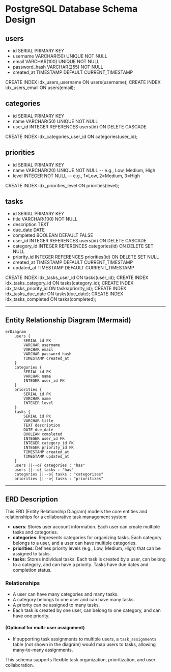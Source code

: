 # PostgreSQL Database Schema Design

## users
- id SERIAL PRIMARY KEY
- username VARCHAR(50) UNIQUE NOT NULL
- email VARCHAR(100) UNIQUE NOT NULL
- password_hash VARCHAR(255) NOT NULL
- created_at TIMESTAMP DEFAULT CURRENT_TIMESTAMP

CREATE INDEX idx_users_username ON users(username);
CREATE INDEX idx_users_email ON users(email);

## categories
- id SERIAL PRIMARY KEY
- name VARCHAR(50) UNIQUE NOT NULL
- user_id INTEGER REFERENCES users(id) ON DELETE CASCADE

CREATE INDEX idx_categories_user_id ON categories(user_id);

## priorities
- id SERIAL PRIMARY KEY
- name VARCHAR(20) UNIQUE NOT NULL -- e.g., Low, Medium, High
- level INTEGER NOT NULL -- e.g., 1=Low, 2=Medium, 3=High

CREATE INDEX idx_priorities_level ON priorities(level);

## tasks
- id SERIAL PRIMARY KEY
- title VARCHAR(100) NOT NULL
- description TEXT
- due_date DATE
- completed BOOLEAN DEFAULT FALSE
- user_id INTEGER REFERENCES users(id) ON DELETE CASCADE
- category_id INTEGER REFERENCES categories(id) ON DELETE SET NULL
- priority_id INTEGER REFERENCES priorities(id) ON DELETE SET NULL
- created_at TIMESTAMP DEFAULT CURRENT_TIMESTAMP
- updated_at TIMESTAMP DEFAULT CURRENT_TIMESTAMP

CREATE INDEX idx_tasks_user_id ON tasks(user_id);
CREATE INDEX idx_tasks_category_id ON tasks(category_id);
CREATE INDEX idx_tasks_priority_id ON tasks(priority_id);
CREATE INDEX idx_tasks_due_date ON tasks(due_date);
CREATE INDEX idx_tasks_completed ON tasks(completed);

---

## Entity Relationship Diagram (Mermaid)

```mermaid
erDiagram
    users {
        SERIAL id PK
        VARCHAR username
        VARCHAR email
        VARCHAR password_hash
        TIMESTAMP created_at
    }
    categories {
        SERIAL id PK
        VARCHAR name
        INTEGER user_id FK
    }
    priorities {
        SERIAL id PK
        VARCHAR name
        INTEGER level
    }
    tasks {
        SERIAL id PK
        VARCHAR title
        TEXT description
        DATE due_date
        BOOLEAN completed
        INTEGER user_id FK
        INTEGER category_id FK
        INTEGER priority_id FK
        TIMESTAMP created_at
        TIMESTAMP updated_at
    }
    users ||--o{ categories : "has"
    users ||--o{ tasks : "has"
    categories ||--o{ tasks : "categorizes"
    priorities ||--o{ tasks : "prioritizes"
```

---

## ERD Description

This ERD (Entity Relationship Diagram) models the core entities and relationships for a collaborative task management system:

- **users**: Stores user account information. Each user can create multiple tasks and categories.
- **categories**: Represents categories for organizing tasks. Each category belongs to a user, and a user can have multiple categories.
- **priorities**: Defines priority levels (e.g., Low, Medium, High) that can be assigned to tasks.
- **tasks**: Stores individual tasks. Each task is created by a user, can belong to a category, and can have a priority. Tasks have due dates and completion status.

### Relationships
- A user can have many categories and many tasks.
- A category belongs to one user and can have many tasks.
- A priority can be assigned to many tasks.
- Each task is created by one user, can belong to one category, and can have one priority.

#### (Optional for multi-user assignment)
- If supporting task assignments to multiple users, a `task_assignments` table (not shown in the diagram) would map users to tasks, allowing many-to-many assignments.

This schema supports flexible task organization, prioritization, and user collaboration.